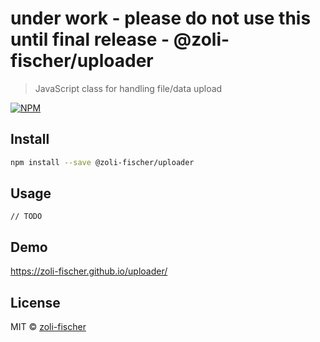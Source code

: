 # under work - please do not use this until final release - @zoli-fischer/uploader

> JavaScript class for handling file/data upload

[![NPM](https://img.shields.io/npm/v/@zoli-fischer/uploader.svg)](https://www.npmjs.com/package/@zoli-fischer/uploader)

## Install

```bash
npm install --save @zoli-fischer/uploader
```

## Usage

```
// TODO
```

## Demo

https://zoli-fischer.github.io/uploader/

## License

MIT © [zoli-fischer](https://github.com/zoli-fischer)
